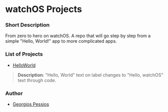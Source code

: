 # watchOS Projects

### Short Description
From zero to hero on watchOS. A repo that will go step by step from a simple "Hello, World!" app to more complicated apps.

### List of Projects

* [HelloWorld](https://github.com/gpessios/watchOS/tree/master/HelloWorld)

> **Description**: "Hello, World" text on label changes to "Hello, watchOS" text through code.

### Author
* [Georgios Pessios](http://gpessios.com/)
